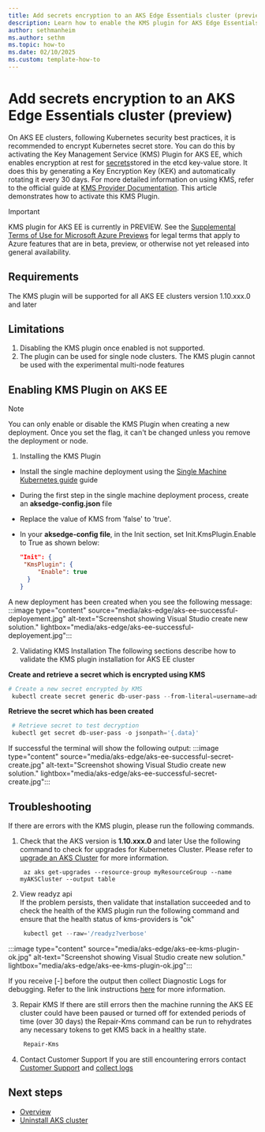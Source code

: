 ```yaml
---
title: Add secrets encryption to an AKS Edge Essentials cluster (preview)
description: Learn how to enable the KMS plugin for AKS Edge Essentials cluster
author: sethmanheim
ms.author: sethm
ms.topic: how-to
ms.date: 02/10/2025
ms.custom: template-how-to
---
```


# Add secrets encryption to an AKS Edge Essentials cluster (preview)
On AKS EE clusters, following Kubernetes security best practices, it is recommended to encrypt Kubernetes secret store. You can do this by activating the Key Management Service (KMS) Plugin for AKS EE, which enables encryption at rest for [secrets](https://kubernetes.io/docs/concepts/configuration/secret/)stored in the etcd key-value store. It does this by generating a Key Encryption Key (KEK) and automatically rotating it every 30 days. For more detailed information on using KMS, refer to the official guide at [KMS Provider Documentation](https://kubernetes.io/docs/tasks/administer-cluster/kms-provider/). This article demonstrates how to activate this KMS Plugin.

> [!IMPORTANT]
> KMS plugin for AKS EE is currently in PREVIEW. See the [Supplemental Terms of Use for Microsoft Azure Previews](https://azure.microsoft.com/support/legal/preview-supplemental-terms/) for legal terms that apply to Azure features that are in beta, preview, or otherwise not yet released into general availability.


## Requirements 
The KMS plugin will be supported for all AKS EE clusters version 1.10.xxx.0 and later


## Limitations
1. Disabling the KMS plugin once enabled is not supported. 
2. The plugin can be used for single node clusters. The KMS plugin cannot be used with the experimental multi-node features


## Enabling KMS Plugin on AKS EE 
> [!NOTE]
> You can only enable or disable the KMS Plugin when creating a new deployment. Once you set the flag, it can't be changed unless you remove the deployment or node.

1. Installing the KMS Plugin
- Install the single machine deployment using the [Single Machine Kubernetes guide](AKS-Arc/aks-edge-concept-clusters-nodes.md) guide
- During the first step in the single machine deployment process, create an **aksedge-config.json** file 
- Replace the value of KMS from 'false' to 'true'. 
- In your **aksedge-config file**, in the Init section, set Init.KmsPlugin.Enable to True as shown below:

   ```JSON
   "Init": {
    "KmsPlugin": {
        "Enable": true
     }
  }
   ```
A new deployment has been created when you see the following message:
    :::image type="content" source="media/aks-edge/aks-ee-successful-deployement.jpg" alt-text="Screenshot showing Visual Studio create new solution." lightbox="media/aks-edge/aks-ee-successful-deployement.jpg":::

2. Validating KMS Installation
The following sections describe how to validate the KMS plugin installation for AKS EE cluster 

**Create and retrieve a secret which is encrypted using KMS**
   ```powershell
   # Create a new secret encrypted by KMS
    kubectl create secret generic db-user-pass --from-literal=username=admin --from-literal=password='your-secret'
   ```

**Retrieve the secret which has been created**
   ```powershell
    # Retrieve secret to test decryption
    kubectl get secret db-user-pass -o jsonpath='{.data}'
   ```
If successful the terminal will show the following output:
    :::image type="content" source="media/aks-edge/aks-ee-successful-secret-create.jpg" alt-text="Screenshot showing Visual Studio create new solution." lightbox="media/aks-edge/aks-ee-successful-secret-create.jpg":::


## Troubleshooting
If there are errors with the KMS plugin, please run the following commands. 

1. Check that the AKS version is **1.10.xxx.0** and later
Use the following command to check for upgrades for Kubernetes Cluster. Please refer to [upgrade an AKS Cluster](AKS-Arc\aks-edge-howto-update.md) for more information.

   ```shell
    az aks get-upgrades --resource-group myResourceGroup --name myAKSCluster --output table
   ```
2. View readyz api  
If the problem persists, then validate that installation succeeded and to check the health of the KMS plugin run the following command and ensure that the health status of kms-providers is "ok"
   ```powershell
    kubectl get --raw='/readyz?verbose'
   ```

:::image type="content" source="media/aks-edge/aks-ee-kms-plugin-ok.jpg" alt-text="Screenshot showing Visual Studio create new solution." lightbox="media/aks-edge/aks-ee-kms-plugin-ok.jpg":::

If you receive [-] before the output then collect Diagnostic Logs for debugging. Refer to the link instructions [here](AKS-Arc/aks-get-kubelet-logs.md) for more information. 

3. Repair KMS 
If there are still errors then the machine running the AKS EE cluster could have been paused or turned off for extended periods of time (over 30 days) the Repair-Kms command can be run to rehydrates any necessary tokens to get KMS back in a healthy state.
   ```powershell
    Repair-Kms
   ```
4. Contact Customer Support 
If you are still encountering errors contact [Customer Support](AKS-Arc\aks-edge-troubleshoot-overview.md) and [collect logs](AKS-Arc/aks-get-kubelet-logs.md)


## Next steps

- [Overview](aks-edge-overview.md)
- [Uninstall AKS cluster](aks-edge-howto-uninstall.md)